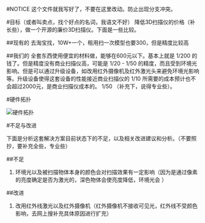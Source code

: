 #NOTICE这个文件就我写好了，不要在这里改动。防止出现分支冲突。#目标（或者叫卖点，找个好点的名词，我语文不好）降低3D扫描仪的价格（补长些），做一个开源的廉价3D扫描仪。下面是一些比较。##现有的去淘宝找，10W+一个，租用扫一次模型也要300，但是精度比较高##我们的全套东西使用便宜的材料做，能够在600元以下。基本上就是 1/200 的钱了。但是精度没有商业扫描仪高，可能是 1/20 - 1/50 的精度，而且受到环境光影响。但是可以通过升级设备，如改用红外摄像机及红外激光头来避免环境光影响等。升级设备使得这套设备的性能接近商业扫描仪的 1/10 所需要的成本预计也不会超过2000元，是商业扫描仪成本的。 1/50 （补充下，说得专业些）。#硬件拓扑![硬件拓扑](./David_resources/device_topology.png)#不足与改进下面是分析这套解决方案目前状态下的不足，以及相关改进建议和分析。（不要照抄，要补充全些，专业些）##不足1. 环境光以及被扫描物体本身的颜色会对扫描效果有一定影响（因为是通过像素的亮度确定是否为激光的，深色物体会使亮度降低，环境光会 ）##改进1. 改用红外线激光以及红外摄像机（红外摄像机不接收可见光，红外线不受颜色影响，去网上搜补充具体原因进行扩充）